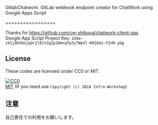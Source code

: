 GitlabChatwork: GitLab webhook endpoint creator for ChatWork using Google Apps Script

=================

Thanks for https://github.com/cw-shibuya/chatwork-client-gas  
Google App Script Project Key: `1X9e-skIjQXVAojqOr2l6lVJg2p2DmnqYp3y7WpVl-KH1Odx-FInM-yUg`

## License

These codes are licensed under CC0 or MIT.

[![CC0](http://i.creativecommons.org/p/zero/1.0/88x31.png "CC0")](http://creativecommons.org/publicdomain/zero/1.0/deed.ja)  
[MIT](https://opensource.org/licenses/MIT) (If you need use `Copyright (c) 2018 Infra-Workshop`)

## 注意

自己責任での利用をお願いします。
